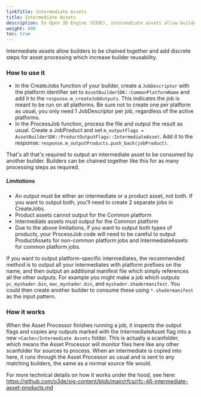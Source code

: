 ```yaml
---
linkTitle: Intermediate Assets
title: Intermediate Assets
description: In Open 3D Engine (O3DE), intermediate assets allow builders to be chained together and add discrete steps for asset processing which increase builder reusability.
weight: 600
toc: true
---
```


Intermediate assets allow builders to be chained together and add discrete steps for asset processing which increase builder reusability.

### How to use it

* In the CreateJobs function of your builder, create a `JobDescriptor` with the platform identifier set to `AssetBuilderSDK::CommonPlatformName` and add it to the `response.m_createJobOutputs`.  This indicates the job is meant to be run on all platforms.  Be sure not to create one per platform as usual, you only need 1 JobDescriptor per job, regardless of the active platforms.
* In the ProcessJob function, process the file and output the result as usual.  Create a JobProduct and set `m_outputFlags = AssetBuilderSDK::ProductOutputFlags::IntermediateAsset`.  Add it to the response: `response.m_outputProducts.push_back(jobProduct)`.

That's all that's required to output an intermediate asset to be consumed by another builder.  Builders can be chained together like this for as many processing steps as required.

##### Limitations
 * An output must be either an intermediate or a product asset, not both.  If you want to output both, you'll need to create 2 separate jobs in CreateJobs.
 * Product assets cannot output for the Common platform
 * Intermediate assets must output for the Common platform
 * Due to the above limitations, if you want to output both types of products, your ProcessJob code will need to be careful to output ProductAssets for non-common platform jobs and IntermediateAssets for common platform jobs.


If you want to output platform-specific intermediates, the recommended method is to output all your intermediates with platform prefixes on the name, and then output an additional manifest file which simply references all the other outputs.  For example you might make a job which outputs `pc_myshader.bin`, `mac_myshader.bin`, and `myshader.shadermanifest`.  You could then create another builder to consume these using `*.shadermanifest` as the input pattern.

### How it works

When the Asset Processor finishes running a job, it inspects the output flags and copies any outputs marked with the IntermediateAsset flag into a new `<Cache>/Intermediate Assets` folder.  This is actually a scanfolder, which means the Asset Processor will monitor files here like any other scanfolder for sources to process.  When an intermediate is copied into here, it runs through the Asset Processor as usual and is sent to any matching builders, the same as a normal source file would.

For more technical details on how it works under the hood, see here: https://github.com/o3de/sig-content/blob/main/rfcs/rfc-46-intermediate-asset-products.md